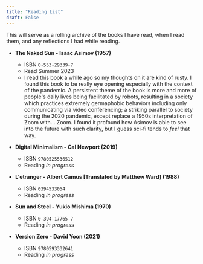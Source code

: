 ```yaml
---
title: "Reading List"
draft: False
---
```


This will serve as a rolling archive of the books I have read, when I read them, and any reflections I had while reading.


* **The Naked Sun - Isaac Asimov (1957)**
    * ISBN `0-553-29339-7`
    * Read Summer 2023
    * I read this book a while ago so my thoughts on it are kind of rusty. I found this book to be really eye opening especially with the context of the pandemic. A persistent theme of the book is more and more of people's daily lives being facilitated by robots, resulting in a society which practices extremely germaphobic behaviors including only communicating via video conferencing; a striking parallel to society during the 2020 pandemic, except replace a 1950s interpretation of Zoom with... Zoom. I found it profound how Asimov is able to see into the future with such clarity, but I guess sci-fi tends to *feel* that way.

* **Digital Minimalism - Cal Newport (2019)**
    * ISBN `9780525536512`
    * Reading *in progress*

* **L'etranger - Albert Camus [Translated by Matthew Ward] (1988)**
    * ISBN `0394533054`
    * Reading *in progress*

* **Sun and Steel - Yukio Mishima (1970)**
    * ISBN `0-394-17765-7`
    * Reading *in progress*

* **Version Zero - David Yoon (2021)**
    * ISBN `9780593332641`
    * Reading *in progress*

